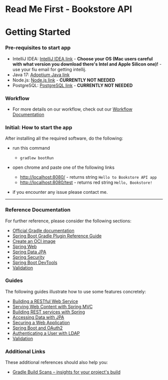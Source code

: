 # Read Me First - Bookstore API

# Getting Started

### Pre-requisites to start app

- IntelliJ IDEA: [IntelliJ IDEA link](https://www.jetbrains.com/idea/download/) - **Choose your OS (Mac users careful with what version you download there's Intel and Apple Silicon one)!** - use your fiu email for getting intellij.
- Java 17: [Adoptium Java link](https://adoptium.net/)
- Node.js: [Node.js link](https://nodejs.org/en/download) - **CURRENTLY NOT NEEDED**
- PostgreSQL: [PostgreSQL link](https://www.postgresql.org/download/) - **CURRENTLY NOT NEEDED**

### Workflow

- For more details on our workflow, check out our [Workflow Documentation](docs/Workflow.md)

### Initial: How to start the app

After installing all the required software, do the following:

- run this command
  - ```gradlew bootRun```
- open chrome and paste one of the following links
  - [http://localhost:8080/](http://localhost:8080/) - returns string `Hello to Bookstore API app`
  - [http://localhost:8080/test](http://localhost:8080/test) - returns red string `Hello, Bookstore!` 

- if you encounter any issue please contact me.

---

### Reference Documentation
For further reference, please consider the following sections:

* [Official Gradle documentation](https://docs.gradle.org)
* [Spring Boot Gradle Plugin Reference Guide](https://docs.spring.io/spring-boot/docs/3.1.3/gradle-plugin/reference/html/)
* [Create an OCI image](https://docs.spring.io/spring-boot/docs/3.1.3/gradle-plugin/reference/html/#build-image)
* [Spring Web](https://docs.spring.io/spring-boot/docs/3.1.3/reference/htmlsingle/index.html#web)
* [Spring Data JPA](https://docs.spring.io/spring-boot/docs/3.1.3/reference/htmlsingle/index.html#data.sql.jpa-and-spring-data)
* [Spring Security](https://docs.spring.io/spring-boot/docs/3.1.3/reference/htmlsingle/index.html#web.security)
* [Spring Boot DevTools](https://docs.spring.io/spring-boot/docs/3.1.3/reference/htmlsingle/index.html#using.devtools)
* [Validation](https://docs.spring.io/spring-boot/docs/3.1.3/reference/htmlsingle/index.html#io.validation)

### Guides
The following guides illustrate how to use some features concretely:

* [Building a RESTful Web Service](https://spring.io/guides/gs/rest-service/)
* [Serving Web Content with Spring MVC](https://spring.io/guides/gs/serving-web-content/)
* [Building REST services with Spring](https://spring.io/guides/tutorials/rest/)
* [Accessing Data with JPA](https://spring.io/guides/gs/accessing-data-jpa/)
* [Securing a Web Application](https://spring.io/guides/gs/securing-web/)
* [Spring Boot and OAuth2](https://spring.io/guides/tutorials/spring-boot-oauth2/)
* [Authenticating a User with LDAP](https://spring.io/guides/gs/authenticating-ldap/)
* [Validation](https://spring.io/guides/gs/validating-form-input/)

### Additional Links
These additional references should also help you:

* [Gradle Build Scans – insights for your project's build](https://scans.gradle.com#gradle)


